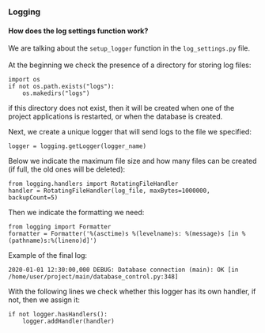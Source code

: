 ### Logging

#### How does the log settings function work?

We are talking about the ```setup_logger``` function in the ```log_settings.py``` file.</br></br>
At the beginning we check the presence of a directory for storing log files:
```python3
import os
if not os.path.exists("logs"):
    os.makedirs("logs")
```
if this directory does not exist, then it will be created when one of the project applications is restarted, or when the database is created.

Next, we create a unique logger that will send logs to the file we specified:
```python3
logger = logging.getLogger(logger_name)
```

Below we indicate the maximum file size and how many files can be created (if full, the old ones will be deleted):
```python3
from logging.handlers import RotatingFileHandler
handler = RotatingFileHandler(log_file, maxBytes=1000000, backupCount=5)
```

Then we indicate the formatting we need:
```python3
from logging import Formatter
formatter = Formatter('%(asctime)s %(levelname)s: %(message)s [in %(pathname)s:%(lineno)d]')
```
Example of the final log:
```log
2020-01-01 12:30:00,000 DEBUG: Database connection (main): OK [in /home/user/project/main/database_control.py:348]
```

With the following lines we check whether this logger has its own handler, if not, then we assign it:
```python3
if not logger.hasHandlers():
    logger.addHandler(handler)
```